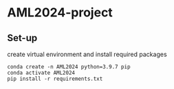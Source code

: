 # AML2024-project

## Set-up
create virtual environment and install required packages

```
conda create -n AML2024 python=3.9.7 pip
conda activate AML2024
pip install -r requirements.txt
```